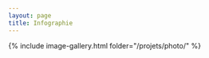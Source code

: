 ```yaml
---
layout: page 
title: Infographie
---
```


{% include image-gallery.html folder="/projets/photo/" %} 

